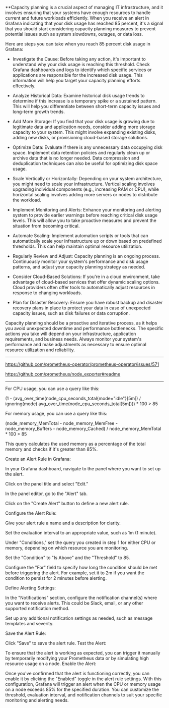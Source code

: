 **Capacity planning is a crucial aspect of managing IT infrastructure, and it involves ensuring that your systems have enough resources to handle current and future workloads efficiently. When you receive an alert in Grafana indicating that your disk usage has reached 85 percent, it's a signal that you should start considering capacity planning measures to prevent potential issues such as system slowdowns, outages, or data loss.

Here are steps you can take when you reach 85 percent disk usage in Grafana:

- Investigate the Cause: Before taking any action, it's important to understand why your disk usage is reaching this threshold. Check Grafana dashboards and logs to identify which specific services or applications are responsible for the increased disk usage. This information will help you target your capacity planning efforts effectively.

- Analyze Historical Data: Examine historical disk usage trends to determine if this increase is a temporary spike or a sustained pattern. This will help you differentiate between short-term capacity issues and long-term growth trends.

- Add More Storage: If you find that your disk usage is growing due to legitimate data and application needs, consider adding more storage capacity to your system. This might involve expanding existing disks, adding new disks, or provisioning cloud-based storage solutions.

- Optimize Data: Evaluate if there is any unnecessary data occupying disk space. Implement data retention policies and regularly clean up or archive data that is no longer needed. Data compression and deduplication techniques can also be useful for optimizing disk space usage.

- Scale Vertically or Horizontally: Depending on your system architecture, you might need to scale your infrastructure. Vertical scaling involves upgrading individual components (e.g., increasing RAM or CPU), while horizontal scaling involves adding more servers or nodes to distribute the workload.

- Implement Monitoring and Alerts: Enhance your monitoring and alerting system to provide earlier warnings before reaching critical disk usage levels. This will allow you to take proactive measures and prevent the situation from becoming critical.

- Automate Scaling: Implement automation scripts or tools that can automatically scale your infrastructure up or down based on predefined thresholds. This can help maintain optimal resource utilization.

- Regularly Review and Adjust: Capacity planning is an ongoing process. Continuously monitor your system's performance and disk usage patterns, and adjust your capacity planning strategy as needed.

- Consider Cloud-Based Solutions: If you're in a cloud environment, take advantage of cloud-based services that offer dynamic scaling options. Cloud providers often offer tools to automatically adjust resources in response to changing workloads.

- Plan for Disaster Recovery: Ensure you have robust backup and disaster recovery plans in place to protect your data in case of unexpected capacity issues, such as disk failures or data corruption.

Capacity planning should be a proactive and iterative process, as it helps you avoid unexpected downtime and performance bottlenecks. The specific actions you take will depend on your infrastructure, application requirements, and business needs. Always monitor your system's performance and make adjustments as necessary to ensure optimal resource utilization and reliability.




---

https://github.com/prometheus-operator/prometheus-operator/issues/571

https://github.com/prometheus/node_exporter#readme

---

For CPU usage, you can use a query like this:

(1 - (avg_over_time(node_cpu_seconds_total{mode="idle"}[5m]) / ignoring(mode) avg_over_time(node_cpu_seconds_total[5m]))) * 100 > 85

For memory usage, you can use a query like this:

(node_memory_MemTotal - node_memory_MemFree - node_memory_Buffers - node_memory_Cached) / node_memory_MemTotal * 100 > 85

This query calculates the used memory as a percentage of the total memory and checks if it's greater than 85%.

Create an Alert Rule in Grafana:

In your Grafana dashboard, navigate to the panel where you want to set up the alert.

Click on the panel title and select "Edit."

In the panel editor, go to the "Alert" tab.

Click on the "Create Alert" button to define a new alert rule.

Configure the Alert Rule:

Give your alert rule a name and a description for clarity.

Set the evaluation interval to an appropriate value, such as 1m (1 minute).

Under "Conditions," set the query you created in step 1 for either CPU or memory, depending on which resource you are monitoring.

Set the "Condition" to "Is Above" and the "Threshold" to 85.

Configure the "For" field to specify how long the condition should be met before triggering the alert. For example, set it to 2m if you want the condition to persist for 2 minutes before alerting.

Define Alerting Settings:

In the "Notifications" section, configure the notification channel(s) where you want to receive alerts. This could be Slack, email, or any other supported notification method.

Set up any additional notification settings as needed, such as message templates and severity.

Save the Alert Rule:

Click "Save" to save the alert rule.
Test the Alert:

To ensure that the alert is working as expected, you can trigger it manually by temporarily modifying your Prometheus data or by simulating high resource usage on a node.
Enable the Alert:

Once you've confirmed that the alert is functioning correctly, you can enable it by clicking the "Enabled" toggle in the alert rule settings.
With this configuration, Grafana will trigger an alert when the CPU or memory usage on a node exceeds 85% for the specified duration. You can customize the threshold, evaluation interval, and notification channels to suit your specific monitoring and alerting needs.
